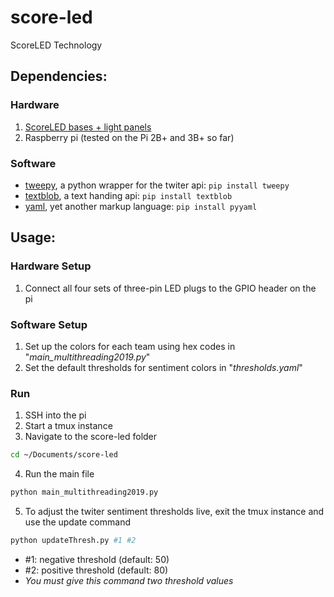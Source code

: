 # score-led
ScoreLED Technology

## Dependencies:
### Hardware
1. [ScoreLED bases + light panels](https://clarkteeple.weebly.com/lightboxes)
2. Raspberry pi (tested on the Pi 2B+ and 3B+ so far)

### Software
- [tweepy](https://www.tweepy.org/), a python wrapper for the twiter api: `pip install tweepy`
- [textblob](https://textblob.readthedocs.io/en/dev/), a text handing api: `pip install textblob`
- [yaml](https://yaml.org/), yet another markup language: `pip install pyyaml`

## Usage:
### Hardware Setup
1. Connect all four sets of three-pin LED plugs to the GPIO header on the pi

### Software Setup
1. Set up the colors for each team using hex codes in "_main_multithreading2019.py_"
2. Set the default thresholds for sentiment colors in "_thresholds.yaml_"

### Run
1. SSH into the pi
2. Start a tmux instance
3. Navigate to the score-led folder
```bash
cd ~/Documents/score-led
```
4. Run the main file
```bash
python main_multithreading2019.py
```
5. To adjust the twiter sentiment thresholds live, exit the tmux instance and use the update command
```bash
python updateThresh.py #1 #2
```
  - #1: negative threshold (default: 50)
  - #2: positive threshold (default: 80)
  - _You must give this command two threshold values_
